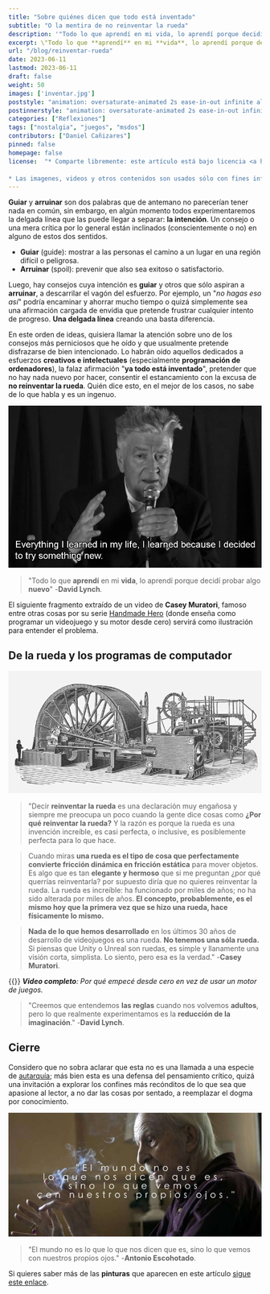 ```yaml
---
title: "Sobre quiénes dicen que todo está inventado"
subtitle: "O la mentira de no reinventar la rueda"
description: '"Todo lo que aprendí en mi vida, lo aprendí porque decidí probar algo nuevo" -David Lynch.'
excerpt: \"Todo lo que **aprendí** en mi **vida**, lo aprendí porque decidí probar algo **nuevo**\" -**David Lynch**.
url: "/blog/reinventar-rueda"
date: 2023-06-11
lastmod: 2023-06-11
draft: false
weight: 50
images: ['inventar.jpg']
poststyle: "animation: oversaturate-animated 2s ease-in-out infinite alternate; "
postinnerstyle: "animation: oversaturate-animated 2s ease-in-out infinite alternate; "
categories: ["Reflexiones"]
tags: ["nostalgia", "juegos", "msdos"]
contributors: ["Daniel Cañizares"]
pinned: false
homepage: false
license:  "* Comparte libremente: este artículo está bajo licencia <a href=\"http://creativecommons.org/licenses/by/4.0/\" target=\"_blank\">CCBY</a>.

* Las imagenes, videos y otros contenidos son usados sólo con fines informativos/educativos y son propiedad de sus respectivos dueños."
---
```



**Guiar** y **arruinar** son dos palabras que de antemano no parecerían tener nada en común, sin embargo, en algún momento todos experimentaremos la delgada línea que las puede llegar a separar: **la intención**. Un consejo o una mera crítica por lo general están inclinados (conscientemente o no) en alguno de estos dos sentidos.

* **Guiar** (guide): mostrar a las personas el camino a un lugar en una región difícil o peligrosa.
* **Arruinar** (spoil): prevenir que also sea exitoso o satisfactorio.

Luego, hay consejos cuya intención es **guiar** y otros que sólo aspiran a **arruinar**, a descarrilar el vagón del esfuerzo. Por ejemplo, un "*no hagas eso así*" podría encaminar y ahorrar mucho tiempo o quizá simplemente sea una afirmación cargada de envidia que pretende frustrar cualquier intento de progreso. **Una delgada línea** creando una basta diferencia.

En este orden de ideas, quisiera llamar la atención sobre uno de los consejos más perniciosos que he oído y que usualmente pretende disfrazarse de bien intencionado. Lo habrán oído aquellos dedicados a esfuerzos **creativos e intelectuales** (especialmente **programación de ordenadores**), la falaz afirmación "**ya todo está inventado**", pretender que no hay nada nuevo por hacer, consentir el estancamiento con la excusa de **no reinventar la rueda**. Quién dice esto, en el mejor de los casos, no sabe de lo que habla y es un ingenuo.

![david lynch frase](lynch-new.png)

> "Todo lo que **aprendí** en mi **vida**, lo aprendí porque decidí probar algo **nuevo**" -**David Lynch**.

El siguiente fragmento extraído de un video de **Casey Muratori**, famoso entre otras cosas por su serie <a href="https://handmadehero.org/" target="_blank" rel="noopener noreferrer">Handmade Hero</a> (donde enseña como programar un videojuego y su motor desde cero) servirá como ilustración para entender el problema.

## De la rueda y los programas de computador

![ruedas](rueda.jpg)

> "Decir **reinventar la rueda** es una declaración muy engañosa y siempre me preocupa un poco cuando la gente dice cosas como **¿Por qué reinventar la rueda?** Y la razón es porque la rueda es una invención increíble, es casi perfecta, o inclusive, es posiblemente perfecta para lo que hace.

> Cuando miras **una rueda es el tipo de cosa que perfectamente convierte fricción dinámica en fricción estática** para mover objetos. Es algo que es tan **elegante y hermoso** que si me preguntan ¿por qué querrías reinventarla? por supuesto diría que no quieres reinventar la rueda. La rueda es increíble: ha funcionado por miles de años; no ha sido alterada por miles de años. **El concepto, probablemente, es el mismo hoy que la primera vez que se hizo una rueda, hace físicamente lo mismo.**

> **Nada de lo que hemos desarrollado** en los últimos 30 años de desarrollo de videojuegos es una rueda. **No tenemos una sóla rueda.** Si piensas que Unity o Unreal son ruedas, es simple y llanamente una visión corta, simplista. Lo siento, pero esa es la verdad." -**Casey Muratori**.

{{<youtube fQeqsn7JJWA >}}
***Video completo**: Por qué empecé desde cero en vez de usar un motor de juegos.*

> "Creemos que entendemos **las reglas** cuando nos volvemos **adultos**, pero lo que realmente experimentamos es la **reducción de la imaginación**." -**David Lynch**.

## Cierre

Considero que no sobra aclarar que esta no es una llamada a una especie de <a href="/docs/espanol/palabras/#autarquía-" target="_blank">autarquía</a>; más bien esta es una defensa del pensamiento crítico, quizá una invitación a explorar los confines más recónditos de lo que sea que apasione al lector, a no dar las cosas por sentado, a reemplazar el dogma por conocimiento.

![escohotado frase mundo](escohotado-mundo.jpg)

> "El mundo no es lo que lo que nos dicen que es, sino lo que vemos con nuestros propios ojos." -**Antonio Escohotado**.

Si quieres saber más de las **pinturas** que aparecen en este artículo <a href="/docs/arte/pinturas/" target="_blank">sigue este enlace</a>.
